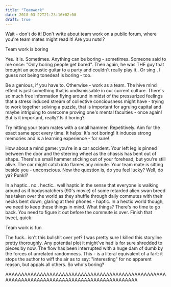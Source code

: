 ```yaml
---
title: "Teamwork"
date: 2018-03-22T21:23:16+02:00
draft: true
---
```


Wait - don't do it! Don't write about team work on a public forum, where you're team mates might read it! Are you nuts!?

Team work is boring

Yes. It is. Sometimes. Anything can be boring - sometimes. Someone said to me once: "Only boring people get bored". Then again, he was THE guy that brought an acoustic guitar to a party and couldn't really play it.. Or sing.. I guess not being tonedeaf is boring - too.

Be a genious, if you have to. Otherwise - work as a team. The hive mind effect is just something that is undismissable in our current culture. There's so much free information flying around in midst of the pressurized feelings that a stress induced stream of collective conciousness might have - trying to work together solving a puzzle, that is important for agruing capital and maybe intriguing to overcome proving one's mental faculties - once again! But is it important, really? Is it
boring?

Try hitting your team mates with a small hammer. Repetitively. Aim for the exact same spot every time. It helps: It's not boring! It induces strong memories and is a learning experience - for sure!

How about a mind game: you're in a car accident. Your left leg is pinned between the door and the steering wheel as the chassis has bent out of shape. There's a small hammer sticking out of your forehead, but you're still alive. The car might catch into flames any minute. Your team mate is sitting beside you - unconscious. Now the question is, do you feel lucky? Well, do ya? Punk!?

In a haptic.. no.. hectic.. well haptic in the sense that everyone is walking around as if bodysnatchers (90's movie) of some retarded alien swan breed has taken over the world as they shuffle through daily commutes with their necks bent down, glaring at their phones - haptic. In a hectic world though, we need to keep these things in mind. What things? There's no time to go back. You need to figure it out before the commute is over. Finish that tweet, quick.

Team work is fun

The fuck.. isn't this bullshit over yet? I was pretty sure I killed this storyline pretty thoroughly. Any potential plot it might've had is for sure shredded to pieces by now. The flow has been interrupted with a huge dam of dumb by the forces of unrelated randomness. This - is a literal equivalent of a fart: it stops the author to wiff the air as to say: "interesting" for no apparent reason, but appals all others. So who's boring?

AAAAAAAAAAAAAAAAAAAAAAAAAAAAAAAAAAAAAAAAAAAAAAAAAAAAAAAAAAAAAAAAAAAAAAAAAAAAAAAAAAAAAAAAAAAAA
